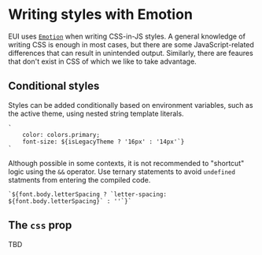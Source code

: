 # Writing styles with Emotion

EUI uses [`Emotion`](https://emotion.sh/) when writing CSS-in-JS styles.
A general knowledge of writing CSS is enough in most cases, but there are some JavaScript-related differences that can result in unintended output. Similarly, there are feaures that don't exist in CSS of which we like to take advantage.

## Conditional styles

Styles can be added conditionally based on environment variables, such as the active theme, using nested string template literals.

```
`
    color: colors.primary;
    font-size: ${isLegacyTheme ? '16px' : '14px'`}
`
```

Although possible in some contexts, it is not recommended to "shortcut" logic using the `&&` operator. Use ternary statements to avoid `undefined` statments from entering the compiled code.

```
`${font.body.letterSpacing ? `letter-spacing: ${font.body.letterSpacing}` : ''`}`
```

## The `css` prop

TBD